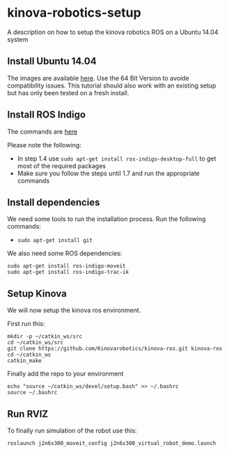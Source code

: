 # kinova-robotics-setup
A description on how to setup the kinova robotics ROS on a Ubuntu 14.04 system

## Install Ubuntu 14.04 
The images are available [here](http://releases.ubuntu.com/14.04/). Use the 64 Bit Version to avoide compatibility issues. This tutorial should also work with an existing setup but has only been tested on a fresh install.

## Install ROS Indigo 
The commands are [here](http://wiki.ros.org/indigo/Installation/Ubuntu)

Please note the following:
* In step 1.4 use `sudo apt-get install ros-indigo-desktop-full` to get most of the required packages
* Make sure you follow the steps until 1.7 and run the appropriate commands

## Install dependencies

We need some tools to run the installation process. Run the following commands:

* `sudo apt-get install git`

We also need some ROS dependencies:

```
sudo apt-get install ros-indigo-moveit
sudo apt-get install ros-indigo-trac-ik
```


## Setup Kinova

We will now setup the kinova ros environment.

First run this:
```
mkdir -p ~/catkin_ws/src
cd ~/catkin_ws/src
git clone https://github.com/Kinovarobotics/kinova-ros.git kinova-ros
cd ~/catkin_ws
catkin_make
```

Finally add the repo to your environment


```
echo "source ~/catkin_ws/devel/setup.bash" >> ~/.bashrc
source ~/.bashrc
```

## Run RVIZ
To finally run simulation of the robot use this:
```
roslaunch j2n6s300_moveit_config j2n6s300_virtual_robot_demo.launch
```



